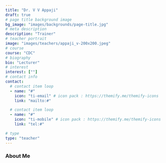 ```yaml
---
title: "Dr. V V Appaji"
draft: true
# page title background image
bg_image: "images/backgrounds/page-title.jpg"
# meta description
description: "Trainer"
# teacher portrait
image: "images/teachers/appaji_v-200x200.jpeg"
# course
course: "CDC"
# biography
bio: "Lecturer"
# interest
interest: [""]
# contact info
contact:
  # contact item loop
  - name: "#"
    icon: "ti-email" # icon pack : https://themify.me/themify-icons
    link: "mailto:#"

  # contact item loop
  - name: "#"
    icon: "ti-mobile" # icon pack : https://themify.me/themify-icons
    link: "tel:#"

# type
type: "teacher"
---
```


### About Me
